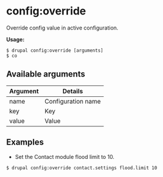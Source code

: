 # config:override
Override config value in active configuration.

**Usage:**
```
$ drupal config:override [arguments]
$ co  
```

## Available arguments
Argument | Details
---------|-------------
name | Configuration name
key | Key
value | Value

## Examples
* Set the Contact module flood limit to 10.
```
$ drupal config:override contact.settings flood.limit 10
```
